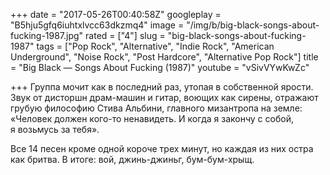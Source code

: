 +++
date = "2017-05-26T00:40:58Z"
googleplay = "B5hju5gfq6iuhtxlvcc63dkzmq4"
image = "/img/b/big-black-songs-about-fucking-1987.jpg"
rated = ["4"]
slug = "big-black-songs-about-fucking-1987"
tags = ["Pop Rock", "Alternative", "Indie Rock", "American Underground", "Noise Rock", "Post Hardcore", "Alternative Pop Rock"]
title = "Big Black — Songs About Fucking (1987)"
youtube = "vSivVYwKwZc"

+++
Группа мочит как в&nbsp;последний раз, утопая в&nbsp;собственной ярости. Звук от&nbsp;дисторшн драм-машин и&nbsp;гитар, воющих как сирены, отражают грубую философию Стива Альбини, главного мизантропа на&nbsp;земле: &laquo;Человек должен кого-то ненавидеть. И&nbsp;когда я&nbsp;закончу с&nbsp;собой, я&nbsp;возьмусь за&nbsp;тебя&raquo;. 

Все 14&nbsp;песен кроме одной короче трех минут, но&nbsp;каждая из&nbsp;них остра как бритва. В&nbsp;итоге: вой, джинь-джиньг, бум-бум-хрыщ.